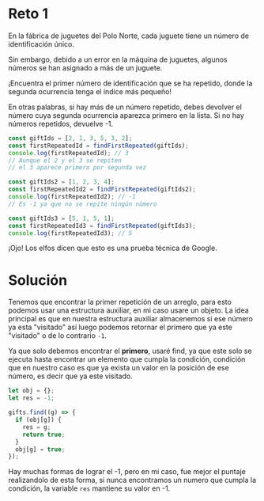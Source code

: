 # Reto 1

En la fábrica de juguetes del Polo Norte, cada juguete tiene un número de identificación único.

Sin embargo, debido a un error en la máquina de juguetes, algunos números se han asignado a más de un juguete.

¡Encuentra el primer número de identificación que se ha repetido, donde la segunda ocurrencia tenga el índice más pequeño!

En otras palabras, si hay más de un número repetido, debes devolver el número cuya segunda ocurrencia aparezca primero en la lista. Si no hay números repetidos, devuelve -1.

```ts
const giftIds = [2, 1, 3, 5, 3, 2];
const firstRepeatedId = findFirstRepeated(giftIds);
console.log(firstRepeatedId); // 3
// Aunque el 2 y el 3 se repiten
// el 3 aparece primero por segunda vez

const giftIds2 = [1, 2, 3, 4];
const firstRepeatedId2 = findFirstRepeated(giftIds2);
console.log(firstRepeatedId2); // -1
// Es -1 ya que no se repite ningún número

const giftIds3 = [5, 1, 5, 1];
const firstRepeatedId3 = findFirstRepeated(giftIds3);
console.log(firstRepeatedId3); // 5
```

¡Ojo! Los elfos dicen que esto es una prueba técnica de Google.

# Solución

Tenemos que encontrar la primer repetición de un arreglo, para esto podemos usar una estructura auxiliar, en mi caso usare un objeto. La idea principal es que en nuestra estructura auxiliar almacenemos si ese número ya esta "visitado" así luego podemos retornar el primero que ya este "visitado" o de lo contrario `-1`.

Ya que solo debemos encontrar el **primero**, usaré find, ya que este solo se ejecuta hasta encontrar un elemento que cumpla la condición, condición que en nuestro caso es que ya exista un valor en la posición de ese número, es decir que ya este visitado.

```ts
let obj = {};
let res = -1;

gifts.find((g) => {
  if (obj[g]) {
    res = g;
    return true;
  }
  obj[g] = true;
});
```

Hay muchas formas de lograr el -1, pero en mi caso, fue mejor el puntaje realizandolo de esta forma, si nunca encontramos un numero que cumpla la condición, la variable `res` mantiene su valor en -1.